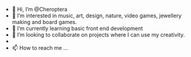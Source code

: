 - 👋 Hi, I’m @Cheroptera
- 👀 I’m interested in music, art, design, nature, video games, jewellery making and board games.
- 🌱 I’m currently learning basic front end development
- 💞️ I’m looking to collaborate on projects where I can use my creativity. 
- 
- 📫 How to reach me ...

<!---
Cheroptera/Cheroptera is a ✨ special ✨ repository because its `README.md` (this file) appears on your GitHub profile.
You can click the Preview link to take a look at your changes.
--->

